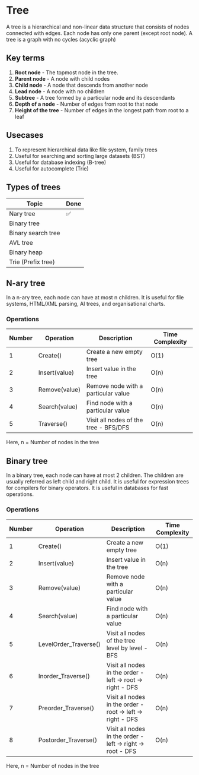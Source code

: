 # Tree

A tree is a hierarchical and non-linear data structure that consists of nodes connected with edges. 
Each node has only one parent (except root node). A tree is a graph with no cycles (acyclic graph)

## Key terms

1. **Root node** - The topmost node in the tree.
2. **Parent node** - A node with child nodes
3. **Child node** - A node that descends from another node
4. **Lead node** - A node with no children
5. **Subtree** - A tree formed by a particular node and its descendants
6. **Depth of a node** - Number of edges from root to that node
7. **Height of the tree** - Number of edges in the longest path from root to a leaf 

## Usecases

1. To represent hierarchical data like file system, family trees
2. Useful for searching and sorting large datasets (BST)
3. Useful for database indexing (B-tree)
4. Useful for autocomplete (Trie)

## Types of trees

| Topic | Done |
| -- | -- |
| Nary tree | &#9989; |
| Binary tree |  |
| Binary search tree |  |
| AVL tree |  |
| Binary heap |  |
| Trie (Prefix tree) |  |

## N-ary tree

In a n-ary tree, each node can have at most n children. It is useful for file systems, HTML/XML parsing, AI trees, and organisational charts.

### Operations

| Number | Operation | Description | Time Complexity |
| -- | -- | -- | -- |
| 1 | Create() | Create a new empty tree | O(1) |
| 2 | Insert(value) | Insert value in the tree | O(n) |
| 3 | Remove(value) | Remove node with a particular value | O(n) |
| 4 | Search(value) | Find node with a particular value | O(n) |
| 5 | Traverse() | Visit all nodes of the tree - BFS/DFS | O(n) |

Here, n = Number of nodes in the tree

## Binary tree

In a binary tree, each node can have at most 2 children. The children are usually referred as left child and right child. It is useful for expression trees for compilers for binary operators. It is useful in databases for fast operations.

### Operations

| Number | Operation | Description | Time Complexity |
| -- | -- | -- | -- |
| 1 | Create() | Create a new empty tree | O(1) |
| 2 | Insert(value) | Insert value in the tree | O(n) |
| 3 | Remove(value) | Remove node with a particular value | O(n) |
| 4 | Search(value) | Find node with a particular value | O(n) |
| 5 | LevelOrder_Traverse() | Visit all nodes of the tree level by level - BFS | O(n) |
| 6 | Inorder_Traverse() | Visit all nodes in the order - left -> root -> right - DFS | O(n) | 
| 7 | Preorder_Traverse() | Visit all nodes in the order - root -> left -> right - DFS | O(n) | 
| 8 | Postorder_Traverse() | Visit all nodes in the order - left -> right -> root - DFS | O(n) | 

Here, n = Number of nodes in the tree
